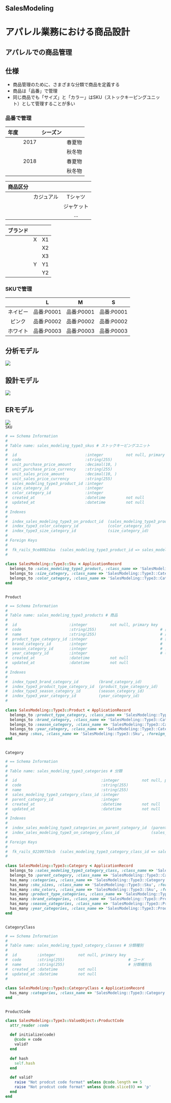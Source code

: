   
  
SalesModeling
---
# アパレル業務における商品設計
  
## アパレルでの商品管理
  
## 仕様
  
+ 商品管理のために、さまざまな分類で商品を定義する
+ 商品は「品番」で管理
+ 同じ商品でも「サイズ」と「カラー」はSKU（ストックキーピングユニット）として管理することが多い
### 品番で管理
  
|年度   |       | シーズン |    |
|:----:|:----: |:----:   |:----:|
|     | 2017 |         |春夏物||
|     |      |         |秋冬物|
|     | 2018 |         |春夏物||
|     |      |         |秋冬物|
  
|商品区分  |    |    |
|:----:   |:----:|:----:|
|         | カジュアル  |Tシャツ|
|         |           |ジャケット|
|         |           |...|
  
  
|ブランド  |    |    |
|:----:   |:----:|:----:|
|         | X  |X1|
|         |    |X2|
|         |    |X3|
|         | Y  |Y1|
|         |    |Y2|
  
### SKUで管理
  
|       |L          |M            |S            |
|:----: |:----:     |:----:       |:----:|
|ネイビー|品番:P0001  | 品番:P0001  | 品番:P0001   |
|ピンク  |品番:P0002  | 品番:P0002  | 品番:P0002   |
|ホワイト|品番:P0003  | 品番:P0003  | 品番:P0003   |
  
## 分析モデル
  

![](assets/0f28a17f695955efdbee3d6cf0374be10.png?0.7790196716641278)  
## 設計モデル
  

![](assets/0f28a17f695955efdbee3d6cf0374be11.png?0.6995334612138278)  
## ERモデル
  

![](assets/0f28a17f695955efdbee3d6cf0374be12.png?0.9990578153759719)  
`SKU`
```rb
# == Schema Information
#
# Table name: sales_modeling_type3_skus # ストックキーピングユニット
#
#  id                              :integer          not null, primary key
#  code                            :string(255)                            # SKUコード
#  unit_purchase_price_amount      :decimal(10, )                          # 仕入単価
#  unit_purchase_price_currency    :string(255)                            # 仕入単価通貨
#  unit_sales_price_amount         :decimal(10, )                          # 販売単価
#  unit_sales_price_currency       :string(255)                            # 販売単価通貨
#  sales_modeling_type3_product_id :integer                                # 商品
#  size_category_id                :integer                                # サイズ
#  color_category_id               :integer                                # 色
#  created_at                      :datetime         not null
#  updated_at                      :datetime         not null
#
# Indexes
#
#  index_sales_modeling_type3_on_product_id  (sales_modeling_type3_product_id)
#  index_type3_color_category_id             (color_category_id)
#  index_type3_size_category_id              (size_category_id)
#
# Foreign Keys
#
#  fk_rails_9ce8082daa  (sales_modeling_type3_product_id => sales_modeling_type3_products.id)
#
  
class SalesModeling::Type3::Sku < ApplicationRecord
  belongs_to :sales_modeling_type3_product, :class_name => 'SalesModeling::Type3::Product'
  belongs_to :size_category, :class_name => 'SalesModeling::Type3::Category'
  belongs_to :color_category, :class_name => 'SalesModeling::Type3::Category'
end
  
```  
`Product`
```rb
# == Schema Information
#
# Table name: sales_modeling_type3_products # 商品
#
#  id                       :integer          not null, primary key
#  code                     :string(255)                            # 商品コード
#  name                     :string(255)                            # 商品名
#  product_type_category_id :integer                                # 製品区分
#  brand_category_id        :integer                                # ブランド
#  season_category_id       :integer                                # シーズン
#  year_category_id         :integer                                # 年度
#  created_at               :datetime         not null
#  updated_at               :datetime         not null
#
# Indexes
#
#  index_type3_brand_category_id         (brand_category_id)
#  index_type3_product_type_category_id  (product_type_category_id)
#  index_type3_season_category_id        (season_category_id)
#  index_type3_year_category_id          (year_category_id)
#
  
class SalesModeling::Type3::Product < ApplicationRecord
  belongs_to :product_type_category, :class_name => 'SalesModeling::Type3::Category'
  belongs_to :brand_category, :class_name => 'SalesModeling::Type3::Category'
  belongs_to :season_category, :class_name => 'SalesModeling::Type3::Category'
  belongs_to :year_category, :class_name => 'SalesModeling::Type3::Category'
  has_many :skus, :class_name => 'SalesModeling::Type3::Sku', :foreign_key => 'sales_modeling_type3_product_id'
end
  
```  
`Category`
```rb
# == Schema Information
#
# Table name: sales_modeling_type3_categories # 分類
#
#  id                                     :integer          not null, primary key
#  code                                   :string(255)                            # コード
#  name                                   :string(255)                            # 分類名
#  sales_modeling_type3_category_class_id :integer
#  parent_category_id                     :integer                                # 親カテゴリ
#  created_at                             :datetime         not null
#  updated_at                             :datetime         not null
#
# Indexes
#
#  index_sales_modeling_type3_categories_on_parent_category_id  (parent_category_id)
#  index_sales_modeling_type3_on_category_class_id              (sales_modeling_type3_category_class_id)
#
# Foreign Keys
#
#  fk_rails_0220975bcb  (sales_modeling_type3_category_class_id => sales_modeling_type3_category_classes.id)
#
  
class SalesModeling::Type3::Category < ApplicationRecord
  belongs_to :sales_modeling_type3_category_class, :class_name => 'SalesModeling::Type3::CategoryClass'
  belongs_to :parent_category, :class_name => 'SalesModeling::Type3::Category', optional: true
  has_many :categories, :class_name => 'SalesModeling::Type3::Category', :foreign_key => 'parent_category_id'
  has_many :sku_sizes, :class_name => 'SalesModeling::Type3::Sku', :foreign_key => 'size_category_id'
  has_many :sku_colors, :class_name => 'SalesModeling::Type3::Sku', :foreign_key => 'color_category_id'
  has_many :product_type_categories, :class_name => 'SalesModeling::Type3::Product', :foreign_key => 'product_type_category_id'
  has_many :brand_categories, :class_name => 'SalesModeling::Type3::Product', :foreign_key => 'brand_category_id'
  has_many :season_categories, :class_name => 'SalesModeling::Type3::Product', :foreign_key => 'season_category_id'
  has_many :year_categories, :class_name => 'SalesModeling::Type3::Product', :foreign_key => 'year_category_id'
end
  
```  
`CategoryClass`
```rb
# == Schema Information
#
# Table name: sales_modeling_type3_category_classes # 分類種別
#
#  id         :integer          not null, primary key
#  code       :string(255)                            # コード
#  name       :string(255)                            # 分類種別名
#  created_at :datetime         not null
#  updated_at :datetime         not null
#
  
class SalesModeling::Type3::CategoryClass < ApplicationRecord
  has_many :categories, :class_name => 'SalesModeling::Type3::Category', :foreign_key => 'sales_modeling_type3_category_class_id'
end
  
```  
`ProductCode`
```rb
class SalesModeling::Type3::ValueObject::ProductCode
  attr_reader :code
  
  def initialize(code)
    @code = code
    valid?
  end
  
  def hash
    self.hash
  end
  
  def valid?
    raise "Not prodcut code format" unless @code.length == 5
    raise "Not prodcut code format" unless @code.slice(0) == 'p'
  end
end
```  
  